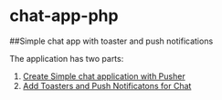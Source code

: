 # chat-app-php
##Simple chat app with toaster and push notifications

The application has two parts:
1.  [Create Simple chat application with Pusher](https://www.cloudways.com/blog/real-time-chat-app-php)
2.  [Add Toasters and Push Notificatons for Chat](https://www.cloudways.com/blog/push-notification-php-onesignal-toastr)
